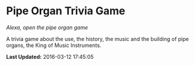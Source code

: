 # Pipe Organ Trivia Game
*Alexa, open the pipe organ game*

A trivia game about the use, the history, the music and the building of pipe organs, the King of Music Instruments.

**Last Updated:** 2016-03-12 17:45:05